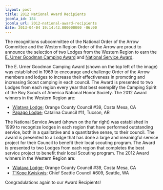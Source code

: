 ```yaml
---
layout: post
title: 2012 National Award Recipients
joomla_id: 184
joomla_url: 2012-national-award-recipients
date: 2013-04-04 19:14:43.000000000 -06:00
---
```

<p><img src="images/eugnatservice.jpg" alt="" align="right" />The recognitions subcommittee of the National Order of the Arrow Committee and the Western Region Order of the Arrow are proud to announce the selection of two Lodges from the Western Region to earn the <a href="program/awards/eugcamping">E. Urner Goodman Camping Award</a> and <a href="program/awards/natservice">National Service Award</a>.</p>
<p>The E. Urner Goodman Camping Award (shown on the top left of the image) was established in 1969 to encourage and challenge Order of the Arrow members and lodges to increase their effectiveness in promoting and increasing Scout camping in each council. The Award is presented to two Lodges from each region every year that best exemplify the Camping Spirit of the Boy Scouts of America National Honor Society. The 2012 Award winners in the Western Region are:</p>
<ul>
<li><a href="sections/?lodge=39">Wiatava Lodge</a>; Orange County Council #39, Costa Mesa, CA</li>
<li><a href="sections/?lodge=11">Papago Lodge</a>; Catalina Council #11, Tucson, AR</li>
</ul>
<p>The National Service Award (shown on the far right) was established in 1999 to recognize lodges in each region that have performed outstanding service, both in a qualitative and a quantitative sense, to their council. The award is presented to a Lodge that has done a large and meaningful service project for their Council to benefit their local scouting program. The Award is presented to two Lodges from each region that completes the best service project to benefit their local Scouting program. The 2012 Award winners in the Western Region are:</p>
<ul>
<li><a href="sections/?lodge=39">Wiatava Lodge</a>; Orange County Council #39, Costa Mesa, CA</li>
<li><a href="sections/?lodge=609">T'Kope Kwiskwis</a>; Chief Seattle Council #609, Seattle, WA</li>
</ul>
<p>Congradulations again to our Award Recipients!</p>
